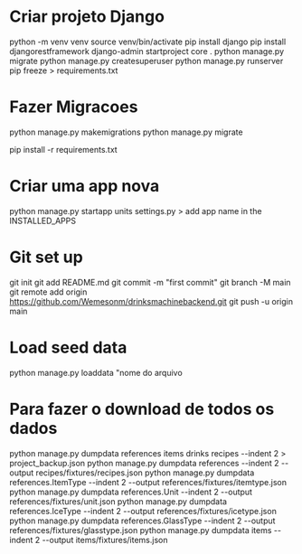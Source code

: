# Criar projeto Django

python -m venv venv
source venv/bin/activate
pip install django
pip install djangorestframework
django-admin startproject core .
python manage.py migrate
python manage.py createsuperuser
python manage.py runserver
pip freeze > requirements.txt

# Fazer Migracoes

python manage.py makemigrations
python manage.py migrate

pip install -r requirements.txt

# Criar uma app nova

python manage.py startapp units
settings.py > add app name in the INSTALLED_APPS

# Git set up

git init
git add README.md
git commit -m "first commit"
git branch -M main
git remote add origin https://github.com/Wemesonm/drinksmachinebackend.git
git push -u origin main

# Load seed data

python manage.py loaddata "nome do arquivo

# Para fazer o download de todos os dados

python manage.py dumpdata references items drinks recipes --indent 2 > project_backup.json
python manage.py dumpdata references --indent 2 --output recipes/fixtures/recipes.json
python manage.py dumpdata references.ItemType --indent 2 --output references/fixtures/itemtype.json
python manage.py dumpdata references.Unit --indent 2 --output references/fixtures/unit.json
python manage.py dumpdata references.IceType --indent 2 --output references/fixtures/icetype.json
python manage.py dumpdata references.GlassType --indent 2 --output references/fixtures/glasstype.json
python manage.py dumpdata items --indent 2 --output items/fixtures/items.json

